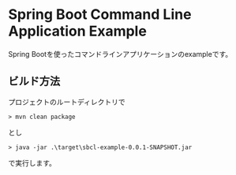 # Spring Boot Command Line Application Example

Spring Bootを使ったコマンドラインアプリケーションのexampleです。

## ビルド方法

プロジェクトのルートディレクトリで

```
> mvn clean package
```

とし

```
> java -jar .\target\sbcl-example-0.0.1-SNAPSHOT.jar
```

で実行します。
